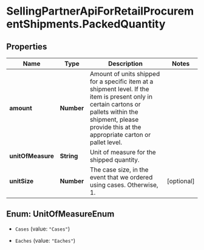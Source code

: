 # SellingPartnerApiForRetailProcurementShipments.PackedQuantity

## Properties

Name | Type | Description | Notes
------------ | ------------- | ------------- | -------------
**amount** | **Number** | Amount of units shipped for a specific item at a shipment level. If the item is present only in certain cartons or pallets within the shipment, please provide this at the appropriate carton or pallet level. | 
**unitOfMeasure** | **String** | Unit of measure for the shipped quantity. | 
**unitSize** | **Number** | The case size, in the event that we ordered using cases. Otherwise, 1. | [optional] 



## Enum: UnitOfMeasureEnum


* `Cases` (value: `"Cases"`)

* `Eaches` (value: `"Eaches"`)




